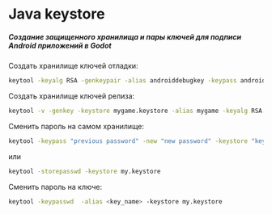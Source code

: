 # Java keystore
##### Создание защищенного хранилища и пары ключей для подписи Android приложений в Godot


Создать хранилище ключей отладки:

```bash
keytool -keyalg RSA -genkeypair -alias androiddebugkey -keypass android -keystore debug.keystore -storepass android -dname "CN=Android Debug,O=Android,C=US" -validity 9999 -deststoretype pkcs12
```


Создать хранилище ключей релиза:

```bash
keytool -v -genkey -keystore mygame.keystore -alias mygame -keyalg RSA -validity 10000
```


Сменить пароль на самом хранилище:

```bash
keytool -keypass "previous password" -new "new password" -keystore "keystore location"
```

или

```bash
keytool -storepasswd -keystore my.keystore
```


Сменить пароль на ключе:

```bash
keytool -keypasswd  -alias <key_name> -keystore my.keystore
```
